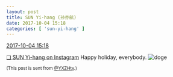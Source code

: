 ```yaml
---
layout: post
title: SUN Yi-hang (孙亦航)
date: 2017-10-04 15:18
categories: [ 'sun-yi-hang' ]
---
```


<div class="weibo-info">
  <a href="http://weibo.com/2565158051/FoOH9EDQ6">2017-10-04 15:18</a>
</div>

[❏ SUN Yi-hang on Instagram](https://www.instagram.com/p/BZ0UDWCjjz-/) Happy holiday, everybody. ![doge](http://img.t.sinajs.cn/t4/appstyle/expression/ext/normal/b6/doge_org.gif)

<!-- more -->

<small>(This post is sent from [@YXZHty](http://weibo.com/2565158051).)</small>
